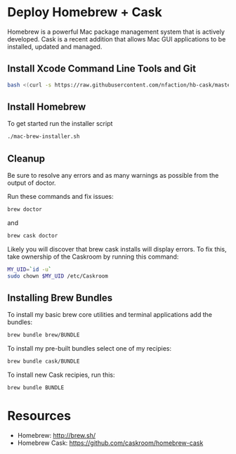 # Deploy Homebrew + Cask

Homebrew is a powerful Mac package management system that is actively developed.  Cask is a recent addition that allows Mac GUI applications to be installed, updated and managed.

## Install Xcode Command Line Tools and Git

```bash
bash <(curl -s https://raw.githubusercontent.com/nfaction/hb-cask/master/pre-install.sh)
```

## Install Homebrew

To get started run the installer script
```bash
./mac-brew-installer.sh
```

## Cleanup
Be sure to resolve any errors and as many warnings as possible from the output of doctor.

Run these commands and fix issues:
```bash
brew doctor
```
and
```bash
brew cask doctor
```

Likely you will discover that brew cask installs will display errors.  To fix this, take ownership of the Caskroom by running this command:

```bash
MY_UID=`id -u`
sudo chown $MY_UID /etc/Caskroom
```

## Installing Brew Bundles

To install my basic brew core utilities and terminal applications add the bundles:
```bash
brew bundle brew/BUNDLE
```

To install my pre-built bundles select one of my recipies:
```bash
brew bundle cask/BUNDLE
```

To install new Cask recipies, run this:
```bash
brew bundle BUNDLE
```
# Resources
* Homebrew: http://brew.sh/
* Homebrew Cask: https://github.com/caskroom/homebrew-cask
